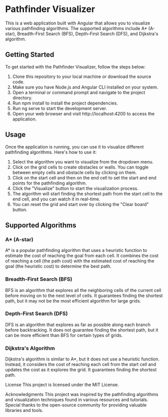 # Pathfinder Visualizer
This is a web application built with Angular that allows you to visualize various pathfinding algorithms. The supported algorithms include A* (A-star), Breadth-First Search (BFS), Depth-First Search (DFS), and Dijkstra's algorithm.

## Getting Started
To get started with the Pathfinder Visualizer, follow the steps below:

1. Clone this repository to your local machine or download the source code.
2. Make sure you have Node.js and Angular CLI installed on your system.
3. Open a terminal or command prompt and navigate to the project directory.
4. Run npm install to install the project dependencies.
5. Run ng serve to start the development server.
6. Open your web browser and visit http://localhost:4200 to access the application.

## Usage
Once the application is running, you can use it to visualize different pathfinding algorithms. Here's how to use it:

1. Select the algorithm you want to visualize from the dropdown menu.
2. Click on the grid cells to create obstacles or walls. You can toggle between empty cells and obstacle cells by clicking on them.
3. Click on the start cell and then on the end cell to set the start and end points for the pathfinding algorithm.
4. Click the "Visualize" button to start the visualization process.
5. The algorithm will start finding the shortest path from the start cell to the end cell, and you can watch it in real-time.
6. You can reset the grid and start over by clicking the "Clear board" button.

## Supported Algorithms
### A* (A-star)
A* is a popular pathfinding algorithm that uses a heuristic function to estimate the cost of reaching the goal from each cell. It combines the cost of reaching a cell (the path cost) with the estimated cost of reaching the goal (the heuristic cost) to determine the best path.

### Breadth-First Search (BFS)
BFS is an algorithm that explores all the neighboring cells of the current cell before moving on to the next level of cells. It guarantees finding the shortest path, but it may not be the most efficient algorithm for large grids.

### Depth-First Search (DFS)
DFS is an algorithm that explores as far as possible along each branch before backtracking. It does not guarantee finding the shortest path, but it can be more efficient than BFS for certain types of grids.

### Dijkstra's Algorithm
Dijkstra's algorithm is similar to A*, but it does not use a heuristic function. Instead, it considers the cost of reaching each cell from the start cell and updates the cost as it explores the grid. It guarantees finding the shortest path.

License
This project is licensed under the MIT License.

Acknowledgments
This project was inspired by the pathfinding algorithms and visualization techniques found in various resources and tutorials. Special thanks to the open-source community for providing valuable libraries and tools.
